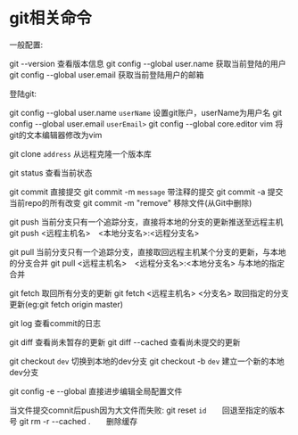 # git相关命令

一般配置:

git --version       查看版本信息
git config --global user.name       获取当前登陆的用户
git config --global user.email      获取当前登陆用户的邮箱

登陆git:

git config --global user.name `userName`      设置git账户，userName为用户名
git config --global user.email `userEmail>`
git config --global core.editor vim     将git的文本编辑器修改为vim

git clone `address`     从远程克隆一个版本库

git status      查看当前状态

git commit      直接提交
git commit -m `message`       带注释的提交
git commit -a       提交当前repo的所有改变
git commit -m "remove"      移除文件(从Git中删除)

git push        当前分支只有一个追踪分支，直接将本地的分支的更新推送至远程主机
git push <远程主机名>　<本地分支名>:<远程分支名>

git pull        当前分支只有一个追踪分支，直接取回远程主机某个分支的更新，与本地的分支合并
git pull <远程主机名>　<远程分支名>:<本地分支名>        与本地的指定合并

git fetch       取回所有分支的更新
git fetch <远程主机名> <分支名>     取回指定的分支更新(eg:git fetch origin master)

git log     查看commit的日志

git diff        查看尚未暂存的更新
git diff --cached       查看尚未提交的更新

git checkout `dev`      切换到本地的dev分支
git checkout -b `dev`       建立一个新的本地dev分支

git config -e --global      直接进步编辑全局配置文件

当文件提交comnit后push因为大文件而失败:
git reset `id`　　回退至指定的版本号
git rm -r --cached .　　删除缓存
